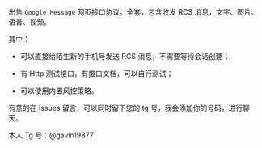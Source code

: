 出售 `Google Message` 网页接口协议。全套，包含收发 RCS 消息，文字、图片、语音、视频。

其中：
 
  * 可以直接给陌生新的手机号发送 RCS 消息，不需要等待会话创建；

  * 有 Http 测试接口，有接口文档，可以自行测试； 

  * 可以使用内置风控策略。  
  
有意的在 Issues 留言，可以同时留下您的 tg 号，我会添加你的号码，进行聊天。

本人 Tg 号：@gavin19877
